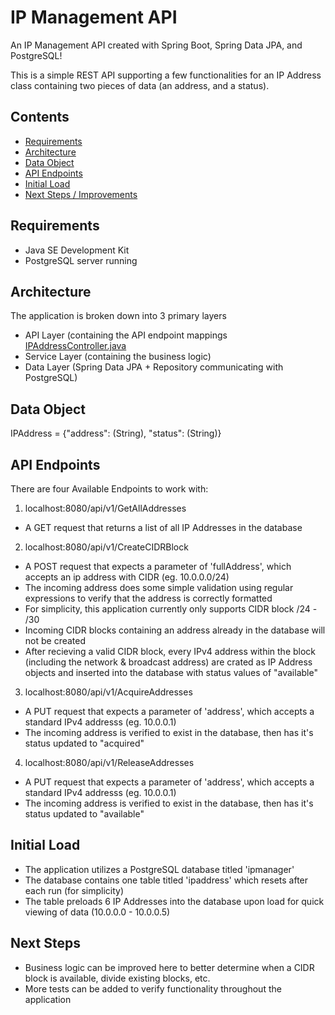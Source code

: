 # IP Management API
An IP Management API created with Spring Boot, Spring Data JPA, and PostgreSQL!

This is a simple REST API supporting a few functionalities for an IP Address class containing two pieces of data (an address, and a status).

## Contents
- [Requirements](#Requirements)
- [Architecture](#Architecture)
- [Data Object](#Data-Object)
- [API Endpoints](#API-Endpoints)
- [Initial Load](#Initial-Load)
- [Next Steps / Improvements](#Next-Steps)


## Requirements
 - Java SE Development Kit
 - PostgreSQL server running

## Architecture
 
The application is broken down into 3 primary layers
 - API Layer (containing the API endpoint mappings [IPAddressController.java](src/main/java/com/example/ipmanager/IPAddress/IPAddressController.java)
 - Service Layer (containing the business logic)
 - Data Layer (Spring Data JPA + Repository communicating with PostgreSQL)


## Data Object

IPAddress = {"address": (String), "status": (String)}


## API Endpoints

There are four Available Endpoints to work with:
1. localhost:8080/api/v1/GetAllAddresses
 - A GET request that returns a list of all IP Addresses in the database

2. localhost:8080/api/v1/CreateCIDRBlock
 - A POST request that expects a parameter of 'fullAddress', which accepts an ip address with CIDR (eg. 10.0.0.0/24)
 - The incoming address does some simple validation using regular expressions to verify that the address is correctly formatted
 - For simplicity, this application currently only supports CIDR block /24 - /30
 - Incoming CIDR blocks containing an address already in the database will not be created
 - After recieving a valid CIDR block, every IPv4 address within the block (including the network & broadcast address) are crated as IP Address objects and inserted into the database with status values of "available"

3. localhost:8080/api/v1/AcquireAddresses
 - A PUT request that expects a parameter of 'address', which accepts a standard IPv4 addresss (eg. 10.0.0.1)
 - The incoming address is verified to exist in the database, then has it's status updated to "acquired"

4. localhost:8080/api/v1/ReleaseAddresses
 - A PUT request that expects a parameter of 'address', which accepts a standard IPv4 addresss (eg. 10.0.0.1)
 - The incoming address is verified to exist in the database, then has it's status updated to "available"
 
 
## Initial Load
 
 - The application utilizes a PostgreSQL database titled 'ipmanager'
 - The database contains one table titled 'ipaddress' which resets after each run (for simplicity)
 - The table preloads 6 IP Addresses into the database upon load for quick viewing of data (10.0.0.0 - 10.0.0.5)


## Next Steps
 - Business logic can be improved here to better determine when a CIDR block is available, divide existing blocks, etc.
 - More tests can be added to verify functionality throughout the application
